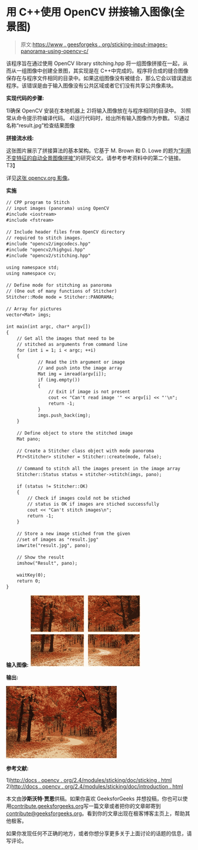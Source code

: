 # 用 C++使用 OpenCV 拼接输入图像(全景图)

> 原文:[https://www . geesforgeks . org/sticking-input-images-panorama-using-opencv-c/](https://www.geeksforgeeks.org/stitching-input-images-panorama-using-opencv-c/)

该程序旨在通过使用 OpenCV library stitching.hpp 将一组图像拼接在一起，从而从一组图像中创建全景图，其实现是在 C++中完成的。程序将合成的缝合图像保存在与程序文件相同的目录中。如果这组图像没有被缝合，那么它会以错误退出程序。该错误是由于输入图像没有公共区域或者它们没有共享公共像素块。

**实现代码的步骤:**

1)确保 OpenCV 安装在本地机器上
2)将输入图像放在与程序相同的目录中。
3)照常从命令提示符编译代码。
4)运行代码时，给出所有输入图像作为参数。
5)通过名称“result.jpg”检查结果图像

**拼接流水线:**

这张图片展示了拼接算法的基本架构。它基于 M. Brown 和 D. Lowe 的题为[“利用不变特征的自动全景图像拼接”](http://matthewalunbrown.com/papers/ijcv2007.pdf)的研究论文。请参考参考资料中的第二个链接。
T3】

详见[这张 opencv.org 影像](http://docs.opencv.org/2.4/_images/StitchingPipeline.jpg)。

**实施**

```
// CPP program to Stitch
// input images (panorama) using OpenCV 
#include <iostream>
#include <fstream>

// Include header files from OpenCV directory
// required to stitch images.
#include "opencv2/imgcodecs.hpp"
#include "opencv2/highgui.hpp"
#include "opencv2/stitching.hpp"

using namespace std;
using namespace cv;

// Define mode for stitching as panoroma 
// (One out of many functions of Stitcher)
Stitcher::Mode mode = Stitcher::PANORAMA;

// Array for pictures
vector<Mat> imgs;

int main(int argc, char* argv[])
{
    // Get all the images that need to be 
    // stitched as arguments from command line 
    for (int i = 1; i < argc; ++i)
    {
            // Read the ith argument or image 
            // and push into the image array
            Mat img = imread(argv[i]);
            if (img.empty())
            {
                // Exit if image is not present
                cout << "Can't read image '" << argv[i] << "'\n";
                return -1;
            }
            imgs.push_back(img);
    }

    // Define object to store the stitched image
    Mat pano;

    // Create a Stitcher class object with mode panoroma
    Ptr<Stitcher> stitcher = Stitcher::create(mode, false);

    // Command to stitch all the images present in the image array
    Stitcher::Status status = stitcher->stitch(imgs, pano);

    if (status != Stitcher::OK)
    {
        // Check if images could not be stiched
        // status is OK if images are stiched successfully
        cout << "Can't stitch images\n";
        return -1;
    }

    // Store a new image stiched from the given 
    //set of images as "result.jpg"
    imwrite("result.jpg", pano);

    // Show the result
    imshow("Result", pano);

    waitKey(0);
    return 0;
}
```

**输入图像:**
![](img/c145844ac2e26ea666b6b429da184836.png)

**输出:**

![](img/76db2f544d5d2acc752d6ef30d66aca3.png)

**参考文献:**

1)[http://docs . opencv . org/2.4/modules/sticking/doc/sticking . html](http://docs.opencv.org/2.4/modules/stitching/doc/stitching.html)
2)[http://docs . opencv . org/2.4/modules/sticking/doc/introduction . html](http://docs.opencv.org/2.4/modules/stitching/doc/introduction.html)

本文由**沙斯沃特·贾恩**供稿。如果你喜欢 GeeksforGeeks 并想投稿，你也可以使用[contribute.geeksforgeeks.org](http://contribute.geeksforgeeks.org)写一篇文章或者把你的文章邮寄到 contribute@geeksforgeeks.org。看到你的文章出现在极客博客主页上，帮助其他极客。

如果你发现任何不正确的地方，或者你想分享更多关于上面讨论的话题的信息，请写评论。
